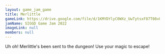 ```yaml
---
layout: game_jam_game
title: Merlittle
gameLink: https://drive.google.com/file/d/1KMYDYlyC0WXz_UwTytsxF87T08vUuoTn/view?usp=sharing
jamName: SIGGD Game Jam 2022
imageLink: null
members: null
---
```

<!--Put description here:-->
Uh oh! Merlittle's been sent to the dungeon! Use your magic to escape!